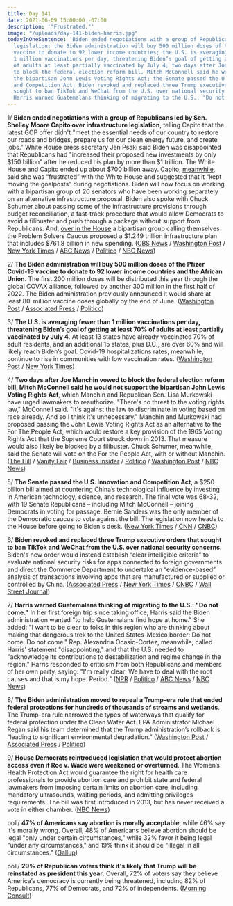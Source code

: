 ```yaml
---
title: Day 141
date: 2021-06-09 15:00:00 -07:00
description: '"Frustrated."'
image: "/uploads/day-141-biden-harris.jpg"
todayInOneSentence: 'Biden ended negotiations with a group of Republicans over infrastructure
  legislation; the Biden administration will buy 500 million doses of the Pfizer Covid-19
  vaccine to donate to 92 lower income countries; the U.S. is averaging fewer than
  1 million vaccinations per day, threatening Biden’s goal of getting at least 70%
  of adults at least partially vaccinated by July 4; two days after Joe Manchin vowed
  to block the federal election reform bill, Mitch McConnell said he would not support
  the bipartisan John Lewis Voting Rights Act; the Senate passed the U.S. Innovation
  and Competition Act; Biden revoked and replaced three Trump executive orders that
  sought to ban TikTok and WeChat from the U.S. over national security concerns; and
  Harris warned Guatemalans thinking of migrating to the U.S.: "Do not come."'
---
```


1/ **Biden ended negotiations with a group of Republicans led by Sen. Shelley Moore Capito over infrastructure legislation**, telling Capito that the latest GOP offer didn't "meet the essential needs of our country to restore our roads and bridges, prepare us for our clean energy future, and create jobs." White House press secretary Jen Psaki said Biden was disappointed that Republicans had "increased their proposed new investments by only $150 billion" after he reduced his plan by more than $1 trillion. The White House and Capito ended up about $700 billion away. Capito, [meanwhile](https://www.politico.com/news/2021/06/09/capito-frustrated-white-house-infrastructure-talks-492443), said she was “frustrated” with the White House and suggested that it “kept moving the goalposts” during negotiations. Biden will now focus on working with a bipartisan group of 20 senators who have been working separately on an alternative infrastructure proposal. Biden also spoke with Chuck Schumer about passing some of the infrastructure provisions through budget reconciliation, a fast-track procedure that would allow Democrats to avoid a filibuster and push through a package without support from Republicans. And, [over in the House](https://www.nytimes.com/2021/06/09/us/politics/house-infrastructure-proposal.html) a bipartisan group calling themselves the Problem Solvers Caucus proposed a $1.249 trillion infrastructure plan that includes $761.8 billion in new spending. ([CBS News](https://www.cbsnews.com/news/biden-infrastructure-bill-ends-negotiations-republican-senators/) / [Washington Post](https://www.washingtonpost.com/us-policy/2021/06/08/white-house-infrastructure-republican/) / [New York Times](https://www.nytimes.com/2021/06/08/us/politics/infrastructure-biden-republicans.html) / [ABC News](https://abcnews.go.com/Politics/biden-capito-infrastructure-negotiations-ended/story?id=78155172) / [Politico](https://www.politico.com/news/2021/06/08/biden-ends-infrastructure-talks-with-senate-gop-starts-engaging-bipartisan-group-492168) / [NBC News](https://www.nbcnews.com/politics/congress/biden-s-infrastructure-talks-gop-collapse-amid-irreconcilable-differences-n1270027))

2/ **The Biden administration will buy 500 million doses of the Pfizer Covid-19 vaccine to donate to 92 lower income countries and the African Union**. The first 200 million doses will be distributed this year through the global COVAX alliance, followed by another 300 million in the first half of 2022. The Biden administration previously announced it would share at least 80  million vaccine doses globally by the end of June. ([Washington Post](https://www.washingtonpost.com/politics/biden-vaccine-donate/2021/06/09/c2744674-c934-11eb-93fa-9053a95eb9f2_story.html) / [Associated Press](https://apnews.com/article/joe-biden-coronavirus-pandemic-g-7-summit-health-government-and-politics-7009b0d0e8df4897d1827909611c2155) / [Politico](https://www.politico.com/news/2021/06/09/biden-pfizer-doses-500-million-492650))

3/ **The U.S. is averaging fewer than 1 million vaccinations per day, threatening Biden’s goal of getting at least 70% of adults at least partially vaccinated by July 4**. At least 13 states have already vaccinated 70% of adult residents, and an additional 15 states, plus D.C., are over 60% and will likely reach Biden’s goal. Covid-19 hospitalizations rates, meanwhile, continue to rise in communities with low vaccination rates. ([Washington Post](https://www.washingtonpost.com/health/2021/06/06/vaccination-rates-decline-us/) / [New York Times](https://www.nytimes.com/2021/06/09/us/in-the-us-hospitalizations-are-rising-in-areas-with-low-vaccination-rates.html))

4/ **Two days after Joe Manchin vowed to block the federal election reform bill, Mitch McConnell said he would not support the bipartisan John Lewis Voting Rights Act**, which Manchin and Republican Sen. Lisa Murkowski have urged lawmakers to reauthorize. "There's no threat to the voting rights law," McConnell said. "It's against the law to discriminate in voting based on race already. And so I think it's unnecessary." Manchin and Murkowski had proposed passing the John Lewis Voting Rights Act as an alternative to the For The People Act, which would restore a key provision of the 1965 Voting Rights Act that the Supreme Court struck down in 2013. That measure would also likely be blocked by a filibuster.  Chuck Schumer, meanwhile, said the Senate will vote on the For the People Act, with or without Manchin. ([The Hill](https://thehill.com/homenews/senate/557404-mcconnell-john-lewis-voting-rights-bill-unnecessary) / [Vanity Fair](https://www.vanityfair.com/news/2021/06/mitch-mcconnell-is-crushing-joe-manchins-bipartisan-fantasies) / [Business Insider](https://www.businessinsider.com/mcconnell-opposes-manchin-murkowski-bill-restoring-voting-rights-act-2021-6) / [Politico](https://www.politico.com/news/2021/06/08/for-the-people-act-vote-492159) / [Washington Post](https://www.washingtonpost.com/politics/manchin-voting/2021/06/08/c5366908-c869-11eb-81b1-34796c7393af_story.html) / [NBC News](https://www.nbcnews.com/politics/congress/manchin-murkowski-call-congress-reauthorize-voting-rights-act-n1267644))

5/ **The Senate passed the U.S. Innovation and Competition Act**, a $250 billion bill aimed at countering China’s technological influence by investing in American technology, science, and research. The final vote was 68-32, with 19 Senate Republicans – including Mitch McConnell – joining Democrats in voting for passage. Bernie Sanders was the only member of the Democratic caucus to vote against the bill. The legislation now heads to the House before going to Biden's desk. ([New York Times](https://www.nytimes.com/2021/06/08/us/politics/china-bill-passes.html) / [CNN](https://www.cnn.com/2021/06/08/politics/bipartisan-bill-vote-china-competitiveness/index.html) / [CNBC](https://www.cnbc.com/2021/06/08/senate-passes-bipartisan-tech-and-manufacturing-bill-aimed-at-china.html))

6/ **Biden revoked and replaced three Trump executive orders that sought to ban TikTok and WeChat from the U.S. over national security concerns**. Biden's new order would instead establish “clear intelligible criteria” to evaluate national security risks for apps connected to foreign governments and direct the Commerce Department to undertake an “evidence-based” analysis of transactions involving apps that are manufactured or supplied or controlled by China. ([Associated Press](https://apnews.com/article/tiktok-wechat-technology-biden-trump-d866cf95c7f1b802ffb88b2834117f0b) / [New York Times](https://www.nytimes.com/2021/06/09/us/politics/biden-tiktok-ban.html) / [CNBC](https://www.cnbc.com/2021/06/09/biden-revokes-and-replaces-trump-executive-orders-that-banned-tiktok.html) / [Wall Street Journal](https://www.wsj.com/articles/biden-revokes-trump-actions-targeting-tiktok-wechat-11623247225?mod=djemalertNEWS))

7/ **Harris warned Guatemalans thinking of migrating to the U.S.: "Do not come."** In her first foreign trip since taking office, Harris said the Biden administration wanted "to help Guatemalans find hope at home." She added: "I want to be clear to folks in this region who are thinking about making that dangerous trek to the United States-Mexico border: Do not come. Do not come." Rep. Alexandria Ocasio-Cortez, meanwhile, called Harris' statement "disappointing," and that the U.S. needed to "acknowledge its contributions to destabilization and regime change in the region." Harris responded to criticism from both Republicans and members of her own party, saying: "I'm really clear: We have to deal with the root causes and that is my hope. Period." ([NPR](https://www.npr.org/2021/06/07/1004074139/harris-tells-guatemalans-not-to-migrate-to-the-united-states) / [Politico](https://www.politico.com/news/2021/06/07/harris-message-in-guatemala-do-not-come-492047) / [ABC News](https://abcnews.go.com/Politics/harris-defends-telling-migrants-visiting-us-mexico-border/story?id=78151451) / [NBC News](https://www.nbcnews.com/politics/white-house/harris-guatemala-warns-potential-migrants-do-not-come-n1269892))

8/ **The Biden administration moved to repeal a Trump-era rule that ended federal protections for hundreds of thousands of streams and wetlands**. The Trump-era rule narrowed the types of waterways that qualify for federal protection under the Clean Water Act. EPA Administrator Michael Regan said his team determined that the Trump administration’s rollback is “leading to significant environmental degradation.” ([Washington Post](https://www.washingtonpost.com/climate-environment/2021/06/09/biden-epa-clean-water-act/) / [Associated Press](https://apnews.com/article/donald-trump-joe-biden-health-business-environment-and-nature-acc83506e0589c8ee0bd727e3696a155) / [Politico](https://www.politico.com/news/2021/06/09/epa-navigable-waters-protection-rule-repeal-492638))

9/ **House Democrats reintroduced legislation that would protect abortion access even if Roe v. Wade were weakened or overturned**. The Women’s Health Protection Act would guarantee the right for health care professionals to provide abortion care and prohibit state and federal lawmakers from imposing certain limits on abortion care, including mandatory ultrasounds, waiting periods, and admitting privileges requirements. The bill was first introduced in 2013, but has never received a vote in either chamber. ([NBC News](https://www.nbcnews.com/politics/congress/democrats-reintroduce-legislation-protect-abortion-access-around-country-n1270009))

poll/ **47% of Americans say abortion is morally acceptable**, while 46% say it's morally wrong. Overall, 48% of Americans believe abortion should be legal "only under certain circumstances," while 32% favor it being legal "under any circumstances," and 19% think it should be "illegal in all circumstances." ([Gallup](https://news.gallup.com/poll/350756/record-high-think-abortion-morally-acceptable.aspx))

poll/ **29% of Republican voters think it's likely that Trump will be reinstated as president this year**. Overall, 72% of voters say they believe America’s democracy is currently being threatened, including 82% of Republicans, 77% of Democrats, and 72% of independents. ([Morning Consult](https://morningconsult.com/2021/06/09/trump-reinstated-democracy-polling/))